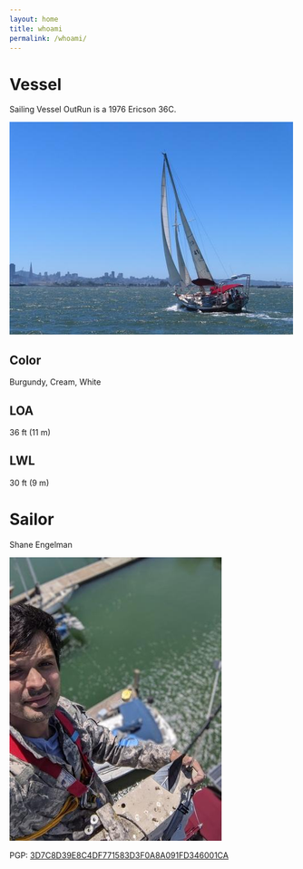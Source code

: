 ```yaml
---
layout: home
title: whoami
permalink: /whoami/
---
```


# Vessel

Sailing Vessel OutRun is a 1976 Ericson 36C.

[![Outrun Wide](/assets/images/base/outrun-wide.jpg)](https://photos.app.goo.gl/3UX183zkAqHaRRVi6)

## Color

Burgundy, Cream, White

## LOA

36 ft (11 m)

## LWL

30 ft (9 m)

# Sailor

Shane Engelman

![Shane Engelman at top of mast](/assets/images/base/shane-at-top-of-mast-2020.jpg)

PGP: [3D7C8D39E8C4DF771583D3F0A8A091FD346001CA](https://keys.openpgp.org/vks/v1/by-fingerprint/3D7C8D39E8C4DF771583D3F0A8A091FD346001CA)
